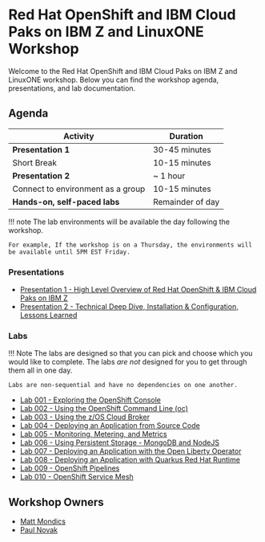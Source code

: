 # Red Hat OpenShift and IBM Cloud Paks on IBM Z and LinuxONE Workshop

Welcome to the Red Hat OpenShift and IBM Cloud Paks on IBM Z and LinuxONE workshop. Below you can find the workshop agenda, presentations, and lab documentation.

## Agenda

| Activity       | Duration     |
| ---                  | ---           |
| **Presentation 1**              | 30-45 minutes   |
| Short Break   |        10-15 minutes      |
| **Presentation 2**           | ~ 1 hour      |
| Connect to environment as a group           | 10-15 minutes      |
| **Hands-on, self-paced labs**           | Remainder of day      |

!!! note
    The lab environments will be available the day following the workshop.

    For example, If the workshop is on a Thursday, the environments will be available until 5PM EST Friday.

### Presentations

* [Presentation 1 - High Level Overview of Red Hat OpenShift & IBM Cloud Paks on IBM Z](presentations/presentation1.pdf)
* [Presentation 2 - Technical Deep Dive, Installation & Configuration, Lessons Learned](presentations/presentation2.pdf)

### Labs

!!! Note
    The labs are designed so that you can pick and choose which you would like to complete. The labs *are not* designed for you to get through them all in one day.

    Labs are non-sequential and have no dependencies on one another.

* [Lab 001 - Exploring the OpenShift Console](lab001-1.md)
* [Lab 002 - Using the OpenShift Command Line (oc)](lab002-1.md)
* [Lab 003 - Using the z/OS Cloud Broker](lab003-1.md)
* [Lab 004 - Deploying an Application from Source Code](lab004-1.md)
* [Lab 005 - Monitoring, Metering, and Metrics](lab005-1.md)
* [Lab 006 - Using Persistent Storage - MongoDB and NodeJS](lab006-1.md)
* [Lab 007 - Deploying an Application with the Open Liberty Operator](lab007-1.md)
* [Lab 008 - Deploying an Application with Quarkus Red Hat Runtime](lab008-1.md)
* [Lab 009 - OpenShift Pipelines](lab009-1.md)
* [Lab 010 - OpenShift Service Mesh](lab010-1.md)

## Workshop Owners

* [Matt Mondics](mailto:matt.mondics@ibm.com)
* [Paul Novak](mailto:pwnovak@us.ibm.com)
